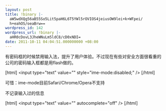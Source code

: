 ```yaml
---
layout: post
title: !binary |-
  aW5wdXQg56aB55So5Lit5paH6L6T5YWl5rOVIOS4jeiusOW9lei+k+WFpei/
  h+eahOS/oeaBrw==
wordpress_id: 142
wordpress_url: !binary |-
  aHR0cDovL3JheWNuLm5ldC8/cD0xNDI=
date: 2011-10-11 04:04:51.000000000 +08:00
---
```

有密码框的时候禁用输入法，提升了用户体验。不过现在有些对安全方面很看重的公司的密码输入框都是用flash做的。

[html]
&lt;input type=&quot;text&quot; value=&quot;&quot; style=&quot;ime-mode:disabled;&quot; /&gt;
[/html]

可惜：ime-mode目前Safari/Chrome/Opera不支持

不记录输入过的信息

[html]
&lt;input type=&quot;text&quot; value=&quot;&quot; autocomplete=&quot;off&quot; /&gt;
[/html]
